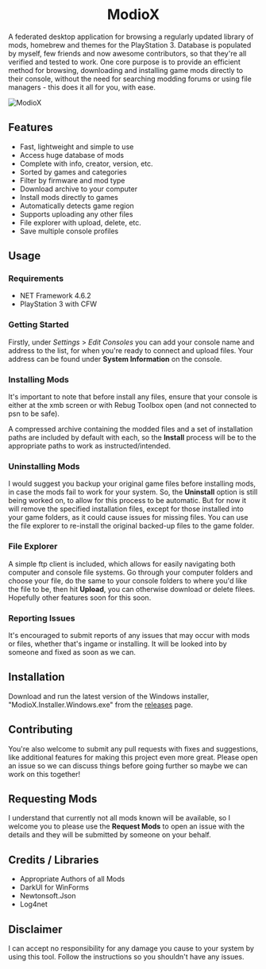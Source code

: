 <h1 align="center">ModioX</h1>

A federated desktop application for browsing a regularly updated library of mods, homebrew and themes for the PlayStation 3. Database is populated by myself, few friends and now awesome contributors, so that they're all verified and tested to work. One core purpose is to provide an efficient method for browsing, downloading and installing game mods directly to their console, without the need for searching modding forums or using file managers - this does it all for you, with ease.

![ModioX](https://github.com/ohhsoash/ModioX/blob/master/Images/Screenshot1.png?raw=true) 

## Features
* Fast, lightweight and simple to use
* Access huge database of mods
* Complete with info, creator, version, etc.
* Sorted by games and categories
* Filter by firmware and mod type
* Download archive to your computer
* Install mods directly to games
* Automatically detects game region
* Supports uploading any other files
* File explorer with upload, delete, etc. 
* Save multiple console profiles

## Usage

### Requirements
* NET Framework 4.6.2
* PlayStation 3 with CFW

### Getting Started
Firstly, under _Settings_ > _Edit Consoles_ you can add your console name and address to the list, for when you're ready to connect and upload files. Your address can be found under **System Information** on the console.

### Installing Mods
It's important to note that before install any files, ensure that your console is either at the xmb screen or with Rebug Toolbox open (and not connected to psn to be safe).

A compressed archive containing the modded files and a set of installation paths are included by default with each, so the **Install** process will be to the appropriate paths to work as instructed/intended.

### Uninstalling Mods
I would suggest you backup your original game files before installing mods, in case the mods fail to work for your system. So, the **Uninstall** option is still being worked on, to allow for this process to be automatic. But for now it will remove the specified installation files, except for those installed into your game folders, as it could cause issues for missing files. You can use the file explorer to re-install the original backed-up files to the game folder. 

### File Explorer
A simple ftp client is included, which allows for easily navigating both computer and console file systems. Go through your computer folders and choose your file, do the same to your console folders to where you'd like the file to be, then hit **Upload**, you can otherwise download or delete filees. Hopefully other features soon for this soon. 

### Reporting Issues
It's encouraged to submit reports of any issues that may occur with mods or files, whether that's ingame or installing. It will be looked into by someone and fixed as soon as we can. 

## Installation
Download and run the latest version of the Windows installer, "ModioX.Installer.Windows.exe" from the [releases](https://github.com/ohhsoash/ModioX/releases/latest) page.

## Contributing
You're also welcome to submit any pull requests with fixes and suggestions, like additional features for making this project even more great. Please open an issue so we can discuss things before going further so maybe we can work on this together!

## Requesting Mods
I understand that currently not all mods known will be available, so I welcome you to please use the **Request Mods** to open an issue with the details and they will be submitted by someone on your behalf.

## Credits / Libraries
- Appropriate Authors of all Mods
- DarkUI for WinForms
- Newtonsoft.Json
- Log4net

## Disclaimer
I can accept no responsibility for any damage you cause to your system by using this tool. Follow the instructions so you shouldn't have any issues.
